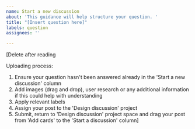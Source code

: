 ```yaml
---
name: Start a new discussion
about: 'This guidance will help structure your question. '
title: "[Insert question here]"
labels: question
assignees: ''

---
```


[Delete after reading

Uploading process:
1. Ensure your question hasn't been answered already in the 'Start a new discussion' column
3. Add images (drag and drop), user research or any additional information if this could help with understanding
5. Apply relevant labels
6. Assign your post to the 'Design discussion' project 
6. Submit, return to 'Design discussion' project space and drag your post from 'Add cards' to the 'Start a discussion' column]
